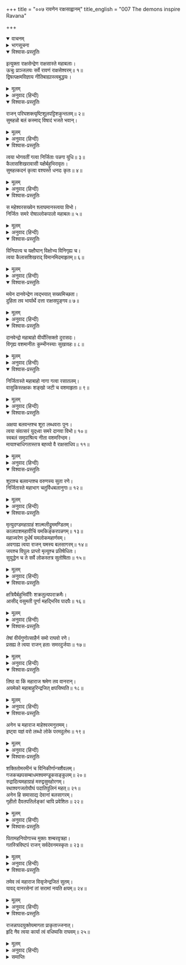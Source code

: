 +++
title = "००७ रावणेन राक्षसाह्वानम्"
title_english = "007 The demons inspire Ravana"

+++
<details open><summary>वाचनम्</summary>
<div caption="श्रीराम-हरिसीताराममूर्ति-घनपाठिभ्यां वचनम्" class="audioEmbed" src="https://archive.org/download/Ramayana-recitation-Sriram-harisItArAmamUrti-Ghanapaati-v2/Kanda_6/Kanda_6_YK-007-The_demons_inspire_Ravana.mp3"></div>
</details>

<details><summary>भागसूचना</summary>

7. राक्षसोंका रावण और इन्द्रजित् के बल-पराक्रमका वर्णन करते हुए उसे रामपर विजय पानेका विश्वास दिलाना
</details>

<details open><summary>विश्वास-प्रस्तुतिः</summary>

इत्युक्ता राक्षसेन्द्रेण राक्षसास्ते महाबलाः।  
ऊचुः प्राञ्जलयः सर्वे रावणं राक्षसेश्वरम्॥ १॥  
द्विषत्पक्षमविज्ञाय नीतिबाह्यास्त्वबुद्धयः।
</details>

<details><summary>मूलम्</summary>

इत्युक्ता राक्षसेन्द्रेण राक्षसास्ते महाबलाः।  
ऊचुः प्राञ्जलयः सर्वे रावणं राक्षसेश्वरम्॥ १॥  
द्विषत्पक्षमविज्ञाय नीतिबाह्यास्त्वबुद्धयः।
</details>

<details><summary>अनुवाद (हिन्दी)</summary>

राक्षसोंको न तो नीतिका ज्ञान था और न वे शत्रुपक्षके बलाबलको ही समझते थे। वे बलवान् तो बहुत थे; किंतु नीतिकी दृष्टिसे महामूर्ख थे। इसलिये जब राक्षसराज रावणने उनसे पूर्वोक्त बातें कहीं, तब वे सब-के-सब हाथ जोड़कर उससे बोले—॥ १ १/२॥
</details>

<details open><summary>विश्वास-प्रस्तुतिः</summary>

राजन् परिघशक्त्यृष्टिशूलपट्टिशकुन्तलम्॥ २॥  
सुमहन्नो बलं कस्माद् विषादं भजते भवान्।
</details>

<details><summary>मूलम्</summary>

राजन् परिघशक्त्यृष्टिशूलपट्टिशकुन्तलम्॥ २॥  
सुमहन्नो बलं कस्माद् विषादं भजते भवान्।
</details>

<details><summary>अनुवाद (हिन्दी)</summary>

‘राजन्! हमारे पास परिघ, शक्ति, ऋष्टि, शूल, पट्टिश और भालोंसे लैस बहुत बड़ी सेना मौजूद है; फिर आप विषाद क्यों करते हैं॥ २ १/२॥
</details>

<details open><summary>विश्वास-प्रस्तुतिः</summary>

त्वया भोगवतीं गत्वा निर्जिताः पन्नगा युधि॥ ३॥  
कैलासशिखरावासी यक्षैर्बहुभिरावृतः।  
सुमहत्कदनं कृत्वा वश्यस्ते धनदः कृतः॥ ४॥
</details>

<details><summary>मूलम्</summary>

त्वया भोगवतीं गत्वा निर्जिताः पन्नगा युधि॥ ३॥  
कैलासशिखरावासी यक्षैर्बहुभिरावृतः।  
सुमहत्कदनं कृत्वा वश्यस्ते धनदः कृतः॥ ४॥
</details>

<details><summary>अनुवाद (हिन्दी)</summary>

‘आपने तो भोगवतीपुरीमें जाकर नागोंको भी युद्धमें परास्त कर दिया था। बहुसंख्यक यक्षोंसे घिरे हुए कैलासशिखरके निवासी कुबेरको भी युद्धमें भारी मार-काट मचाकर वशमें कर लिया था॥ ३-४॥
</details>

<details open><summary>विश्वास-प्रस्तुतिः</summary>

स महेश्वरसख्येन श्लाघमानस्त्वया विभो।  
निर्जितः समरे रोषाल्लोकपालो महाबलः॥ ५॥
</details>

<details><summary>मूलम्</summary>

स महेश्वरसख्येन श्लाघमानस्त्वया विभो।  
निर्जितः समरे रोषाल्लोकपालो महाबलः॥ ५॥
</details>

<details><summary>अनुवाद (हिन्दी)</summary>

‘प्रभो! महाबली लोकपाल कुबेर महादेवजीके साथ मित्रता होनेके कारण आपके साथ बड़ी स्पर्धा रखते थे; परंतु आपने समराङ्गणमें रोषपूर्वक उन्हें हरा दिया॥ ५॥
</details>

<details open><summary>विश्वास-प्रस्तुतिः</summary>

विनिपात्य च यक्षौघान् विक्षोभ्य विनिगृह्य च।  
त्वया कैलासशिखराद् विमानमिदमाहृतम्॥ ६॥
</details>

<details><summary>मूलम्</summary>

विनिपात्य च यक्षौघान् विक्षोभ्य विनिगृह्य च।  
त्वया कैलासशिखराद् विमानमिदमाहृतम्॥ ६॥
</details>

<details><summary>अनुवाद (हिन्दी)</summary>

‘यक्षोंकी सेनाको विचलित करके बंदी बना लिया और कितनोंको धराशायी करके कैलासशिखरसे आप उनका यह विमान छीन लाये थे॥ ६॥
</details>

<details open><summary>विश्वास-प्रस्तुतिः</summary>

मयेन दानवेन्द्रेण त्वद्भयात् सख्यमिच्छता।  
दुहिता तव भार्यार्थे दत्ता राक्षसपुङ्गव॥ ७॥
</details>

<details><summary>मूलम्</summary>

मयेन दानवेन्द्रेण त्वद्भयात् सख्यमिच्छता।  
दुहिता तव भार्यार्थे दत्ता राक्षसपुङ्गव॥ ७॥
</details>

<details><summary>अनुवाद (हिन्दी)</summary>

‘राक्षसशिरोमणे! दानवराज मयने आपसे भयभीत होकर ही आपको अपना मित्र बना लेनेकी इच्छा की और इसी उद्देश्यसे आपको धर्मपत्नीके रूपमें अपनी पुत्री समर्पित कर दी॥ ७॥
</details>

<details open><summary>विश्वास-प्रस्तुतिः</summary>

दानवेन्द्रो महाबाहो वीर्योत्सिक्तो दुरासदः।  
विगृह्य वशमानीतः कुम्भीनस्याः सुखावहः॥ ८॥
</details>

<details><summary>मूलम्</summary>

दानवेन्द्रो महाबाहो वीर्योत्सिक्तो दुरासदः।  
विगृह्य वशमानीतः कुम्भीनस्याः सुखावहः॥ ८॥
</details>

<details><summary>अनुवाद (हिन्दी)</summary>

‘महाबाहो! अपने पराक्रमका घमंड रखनेवाले दुर्जय दानवराज मधुको भी, जो आपकी बहिन कुम्भीनसीको सुख देनेवाला उसका पति है, आपने युद्ध छेड़कर वशमें कर लिया॥ ८॥
</details>

<details open><summary>विश्वास-प्रस्तुतिः</summary>

निर्जितास्ते महाबाहो नागा गत्वा रसातलम्।  
वासुकिस्तक्षकः शङ्खो जटी च वशमाहृताः॥ ९॥
</details>

<details><summary>मूलम्</summary>

निर्जितास्ते महाबाहो नागा गत्वा रसातलम्।  
वासुकिस्तक्षकः शङ्खो जटी च वशमाहृताः॥ ९॥
</details>

<details><summary>अनुवाद (हिन्दी)</summary>

‘विशालबाहु वीर! आपने रसातलपर चढ़ाई करके वासुकि, तक्षक, शङ्ख और जटी आदि नागोंको युद्धमें जीता और अपने अधीन कर लिया॥ ९॥
</details>

<details open><summary>विश्वास-प्रस्तुतिः</summary>

अक्षया बलवन्तश्च शूरा लब्धवराः पुनः।  
त्वया संवत्सरं युद्‍ध्वा समरे दानवा विभो॥ १०॥  
स्वबलं समुपाश्रित्य नीता वशमरिन्दम।  
मायाश्चाधिगतास्तत्र बह्व्यो वै राक्षसाधिप॥ ११॥
</details>

<details><summary>मूलम्</summary>

अक्षया बलवन्तश्च शूरा लब्धवराः पुनः।  
त्वया संवत्सरं युद्‍ध्वा समरे दानवा विभो॥ १०॥  
स्वबलं समुपाश्रित्य नीता वशमरिन्दम।  
मायाश्चाधिगतास्तत्र बह्व्यो वै राक्षसाधिप॥ ११॥
</details>

<details><summary>अनुवाद (हिन्दी)</summary>

‘प्रभो! शत्रुदमन राक्षसराज! दानवलोग बड़े ही बलवान्, किसीसे नष्ट न होनेवाले, शूरवीर तथा वर पाकर अद्भुत शक्तिसे सम्पन्न हो गये थे; परंतु आपने समराङ्गणमें एक वर्षतक युद्ध करके अपने ही बलके भरोसे उन सबको अपने अधीन कर लिया और वहाँ उनसे बहुत-सी मायाएँ भी प्राप्त कीं॥ १०-११॥
</details>

<details open><summary>विश्वास-प्रस्तुतिः</summary>

शूराश्च बलवन्तश्च वरुणस्य सुता रणे।  
निर्जितास्ते महाभाग चतुर्विधबलानुगाः॥ १२॥
</details>

<details><summary>मूलम्</summary>

शूराश्च बलवन्तश्च वरुणस्य सुता रणे।  
निर्जितास्ते महाभाग चतुर्विधबलानुगाः॥ १२॥
</details>

<details><summary>अनुवाद (हिन्दी)</summary>

‘महाभाग! आपने वरुणके शूरवीर और बलवान् पुत्रोंको भी उनकी चतुरंगिणी सेनासहित युद्धमें परास्त कर दिया था॥ १२॥
</details>

<details open><summary>विश्वास-प्रस्तुतिः</summary>

मृत्युदण्डमहाग्राहं शाल्मलीद्रुममण्डितम्।  
कालपाशमहावीचिं यमकिङ्करपन्नगम्॥ १३॥  
महाज्वरेण दुर्धर्षं यमलोकमहार्णवम्।  
अवगाह्य त्वया राजन् यमस्य बलसागरम्॥ १४॥  
जयश्च विपुलः प्राप्तो मृत्युश्च प्रतिषेधितः।  
सुयुद्धेन च ते सर्वे लोकस्तत्र सुतोषिताः॥ १५॥
</details>

<details><summary>मूलम्</summary>

मृत्युदण्डमहाग्राहं शाल्मलीद्रुममण्डितम्।  
कालपाशमहावीचिं यमकिङ्करपन्नगम्॥ १३॥  
महाज्वरेण दुर्धर्षं यमलोकमहार्णवम्।  
अवगाह्य त्वया राजन् यमस्य बलसागरम्॥ १४॥  
जयश्च विपुलः प्राप्तो मृत्युश्च प्रतिषेधितः।  
सुयुद्धेन च ते सर्वे लोकस्तत्र सुतोषिताः॥ १५॥
</details>

<details><summary>अनुवाद (हिन्दी)</summary>

‘राजन्! मृत्युका दण्ड ही जिसमें महान् ग्राहके समान है, जो यम-यातना-सम्बन्धी शाल्मलि आदि वृक्षोंसे मण्डित है, कालपाशरूपी उत्ताल तरङ्गें जिसकी शोभा बढ़ाती हैं, यमदूतरूपी सर्प जिसमें निवास करते हैं तथा जो महान् ज्वरके कारण दुर्जय है, उस यमलोकरूपी महासागरमें प्रवेश करके आपने यमराजकी सागर-जैसी सेनाको मथ डाला, मृत्युको रोक दिया और महान् विजय प्राप्त की। यही नहीं, युद्धकी उत्तम कलासे आपने वहाँके सब लोगोंको पूर्ण संतुष्ट कर दिया था॥ १३—१५॥
</details>

<details open><summary>विश्वास-प्रस्तुतिः</summary>

क्षत्रियैर्बहुभिर्वीरैः शक्रतुल्यपराक्रमैः।  
आसीद् वसुमती पूर्णा महद्भिरिव पादपैः॥ १६॥
</details>

<details><summary>मूलम्</summary>

क्षत्रियैर्बहुभिर्वीरैः शक्रतुल्यपराक्रमैः।  
आसीद् वसुमती पूर्णा महद्भिरिव पादपैः॥ १६॥
</details>

<details><summary>अनुवाद (हिन्दी)</summary>

‘पहले यह पृथ्वी विशाल वृक्षोंकी भाँति इन्द्रतुल्य पराक्रमी बहुसंख्यक क्षत्रिय वीरोंसे भरी हुई थी॥ १६॥
</details>

<details open><summary>विश्वास-प्रस्तुतिः</summary>

तेषां वीर्यगुणोत्साहैर्न समो राघवो रणे।  
प्रसह्य ते त्वया राजन् हताः समरदुर्जयाः॥ १७॥
</details>

<details><summary>मूलम्</summary>

तेषां वीर्यगुणोत्साहैर्न समो राघवो रणे।  
प्रसह्य ते त्वया राजन् हताः समरदुर्जयाः॥ १७॥
</details>

<details><summary>अनुवाद (हिन्दी)</summary>

‘उन वीरोंमें जो पराक्रम, गुण और उत्साह थे, उनकी दृष्टिसे राम रणभूमिमें उनके समान कदापि नहीं है; राजन्! जब आपने उन समरदुर्जय वीरोंको भी बलपूर्वक मार डाला, तब रामपर विजय पाना आपके लिये कौन बड़ी बात है?॥ १७॥
</details>

<details open><summary>विश्वास-प्रस्तुतिः</summary>

तिष्ठ वा किं महाराज श्रमेण तव वानरान्।  
अयमेको महाबाहुरिन्द्रजित् क्षपयिष्यति॥ १८॥
</details>

<details><summary>मूलम्</summary>

तिष्ठ वा किं महाराज श्रमेण तव वानरान्।  
अयमेको महाबाहुरिन्द्रजित् क्षपयिष्यति॥ १८॥
</details>

<details><summary>अनुवाद (हिन्दी)</summary>

‘अथवा महाराज! आप चुपचाप यहीं बैठे रहें। आपको परिश्रम करनेकी क्या आवश्यकता है। अकेले ये महाबाहु इन्द्रजित् ही सब वानरोंका संहार कर डालेंगे॥ १८॥
</details>

<details open><summary>विश्वास-प्रस्तुतिः</summary>

अनेन च महाराज माहेश्वरमनुत्तमम्।  
इष्ट्वा यज्ञं वरो लब्धो लोके परमदुर्लभः॥ १९॥
</details>

<details><summary>मूलम्</summary>

अनेन च महाराज माहेश्वरमनुत्तमम्।  
इष्ट्वा यज्ञं वरो लब्धो लोके परमदुर्लभः॥ १९॥
</details>

<details><summary>अनुवाद (हिन्दी)</summary>

‘महाराज! इन्होंने परम उत्तम माहेश्वर यज्ञका अनुष्ठान करके वह वर प्राप्त किया है, जो संसारमें दूसरेके लिये अत्यन्त दुर्लभ है॥ १९॥
</details>

<details open><summary>विश्वास-प्रस्तुतिः</summary>

शक्तितोमरमीनं च विनिकीर्णान्त्रशैवलम्।  
गजकच्छपसम्बाधमश्वमण्डूकसङ्कुलम्॥ २०॥  
रुद्रादित्यमहाग्राहं मरुद्वसुमहोरगम्।  
रथाश्वगजतोयौघं पदातिपुलिनं महत्॥ २१॥  
अनेन हि समासाद्य देवानां बलसागरम्।  
गृहीतो दैवतपतिर्लङ्कां चापि प्रवेशितः॥ २२॥
</details>

<details><summary>मूलम्</summary>

शक्तितोमरमीनं च विनिकीर्णान्त्रशैवलम्।  
गजकच्छपसम्बाधमश्वमण्डूकसङ्कुलम्॥ २०॥  
रुद्रादित्यमहाग्राहं मरुद्वसुमहोरगम्।  
रथाश्वगजतोयौघं पदातिपुलिनं महत्॥ २१॥  
अनेन हि समासाद्य देवानां बलसागरम्।  
गृहीतो दैवतपतिर्लङ्कां चापि प्रवेशितः॥ २२॥
</details>

<details><summary>अनुवाद (हिन्दी)</summary>

‘देवताओंकी सेना समुद्रके समान थी। शक्ति और तोमर ही उसमें मत्स्य थे। निकालकर फेंकी हुई आँतें सेवारका काम देती थीं। हाथी ही उस सैन्य-सागरमें कछुओंके समान भरे थे। घोड़े मेढकोंके समान उसमें सब ओर व्याप्त थे। रुद्रगण और आदित्यगण उस सेनारूपी समुद्रके बड़े-बड़े ग्राह थे। मरुद‍्गण और वसुगण वहाँके विशाल नाग थे। रथ, हाथी और घोड़े जलराशिके समान थे और पैदल सैनिक उसके विशाल तट थे; परंतु इस इन्द्रजित् ने देवताओंके उस सैन्य-समुद्रमें घुसकर देवराज इन्द्रको कैद कर लिया और उन्हें लङ्कापुरीमें लाकर बंद कर दिया॥ २०—२२॥
</details>

<details open><summary>विश्वास-प्रस्तुतिः</summary>

पितामहनियोगाच्च मुक्तः शम्बरवृत्रहा।  
गतस्त्रिविष्टपं राजन् सर्वदेवनमस्कृतः॥ २३॥
</details>

<details><summary>मूलम्</summary>

पितामहनियोगाच्च मुक्तः शम्बरवृत्रहा।  
गतस्त्रिविष्टपं राजन् सर्वदेवनमस्कृतः॥ २३॥
</details>

<details><summary>अनुवाद (हिन्दी)</summary>

‘राजन्! फिर ब्रह्माजीके कहनेसे इन्होंने शम्बर और वृत्रासुरको मारनेवाले सर्वदेववन्दित इन्द्रको मुक्त किया। तब वे स्वर्गलोकमें गये॥ २३॥
</details>

<details open><summary>विश्वास-प्रस्तुतिः</summary>

तमेव त्वं महाराज विसृजेन्द्रजितं सुतम्।  
यावद् वानरसेनां तां सरामां नयति क्षयम्॥ २४॥
</details>

<details><summary>मूलम्</summary>

तमेव त्वं महाराज विसृजेन्द्रजितं सुतम्।  
यावद् वानरसेनां तां सरामां नयति क्षयम्॥ २४॥
</details>

<details><summary>अनुवाद (हिन्दी)</summary>

‘अतः महाराज! इस कामके लिये आप राजकुमार इन्द्रजित् को ही भेजिये, जिससे ये रामसहित वानर-सेनाका यहाँ आनेसे पहले ही संहार कर डालें॥ २४॥
</details>

<details open><summary>विश्वास-प्रस्तुतिः</summary>

राजन्नापदयुक्तेयमागता प्राकृताज्जनात्।  
हृदि नैव त्वया कार्या त्वं वधिष्यसि राघवम्॥ २५॥
</details>

<details><summary>मूलम्</summary>

राजन्नापदयुक्तेयमागता प्राकृताज्जनात्।  
हृदि नैव त्वया कार्या त्वं वधिष्यसि राघवम्॥ २५॥
</details>

<details><summary>अनुवाद (हिन्दी)</summary>

‘राजन्! साधारण नर और वानरोंसे प्राप्त हुई इस आपत्तिके विषयमें चिन्ता करना आपके लिये उचित नहीं है। आपको तो अपने हृदयमें इसे स्थान ही नहीं देना चाहिये। आप अवश्य ही रामका वध कर डालेंगे’॥
</details>

<details><summary>समाप्तिः</summary>

इत्यार्षे श्रीमद्रामायणे वाल्मीकीये आदिकाव्ये युद्धकाण्डे सप्तमः सर्गः॥ ७॥  
इस प्रकार श्रीवाल्मीकिनिर्मित आर्षरामायण आदिकाव्यके युद्धकाण्डमें सातवाँ सर्ग पूरा हुआ॥ ७॥
</details>

